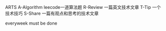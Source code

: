 ARTS
A-Algorithm   leecode一道算法题
R-Review      一篇英文技术文章
T-Tip         一个技术技巧
S-Share       一篇有观点和思考的技术文章

everyweek must be done
